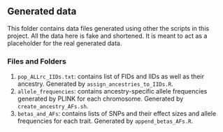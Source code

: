 ## Generated data

This folder contains data files generated using other the scripts in this project.
All the data here is fake and shortened. It is meant to act as a placeholder for the real generated data.

### Files and Folders

1. `pop_ALLrc_IIDs.txt`: contains list of FIDs and IIDs as well as their ancestry. Generated by `assign_ancestries_to_IIDs.R`.
2. `allele_frequencies`: contains ancestry-specific allele frequencies generated by PLINK for each chromosome. Generated by `create_ancestry_AFs.sh`.
3. `betas_and_AFs`: contains lists of SNPs and their effect sizes and allele frequencies for each trait. Generated by `append_betas_AFs.R`.